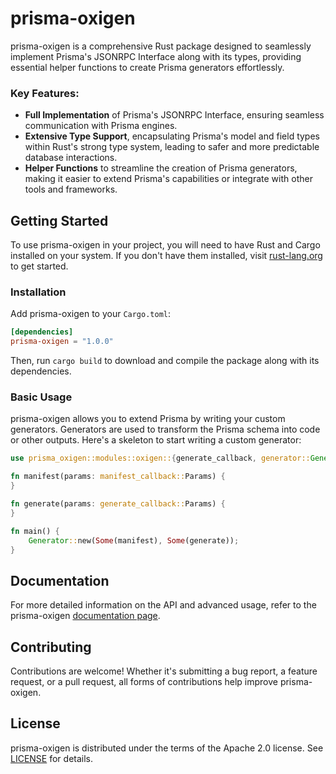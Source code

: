 # prisma-oxigen

prisma-oxigen is a comprehensive Rust package designed to seamlessly implement Prisma's JSONRPC Interface along with its types, providing essential helper functions to create Prisma generators effortlessly.

### Key Features:

- **Full Implementation** of Prisma's JSONRPC Interface, ensuring seamless communication with Prisma engines.
- **Extensive Type Support**, encapsulating Prisma's model and field types within Rust's strong type system, leading to safer and more predictable database interactions.
- **Helper Functions** to streamline the creation of Prisma generators, making it easier to extend Prisma's capabilities or integrate with other tools and frameworks.

## Getting Started

To use prisma-oxigen in your project, you will need to have Rust and Cargo installed on your system. If you don't have them installed, visit [rust-lang.org](https://rust-lang.org) to get started.

### Installation

Add prisma-oxigen to your `Cargo.toml`:

```toml
[dependencies]
prisma-oxigen = "1.0.0"
```

Then, run `cargo build` to download and compile the package along with its dependencies.

### Basic Usage

prisma-oxigen allows you to extend Prisma by writing your custom generators. Generators are used to transform the Prisma schema into code or other outputs. Here's a skeleton to start writing a custom generator:

```rust
use prisma_oxigen::modules::oxigen::{generate_callback, generator::Generator, manifest_callback};

fn manifest(params: manifest_callback::Params) {
}

fn generate(params: generate_callback::Params) {
}

fn main() {
    Generator::new(Some(manifest), Some(generate));
}
```

## Documentation

For more detailed information on the API and advanced usage, refer to the prisma-oxigen [documentation page](#).

## Contributing

Contributions are welcome! Whether it's submitting a bug report, a feature request, or a pull request, all forms of contributions help improve prisma-oxigen.

## License

prisma-oxigen is distributed under the terms of the Apache 2.0 license. See [LICENSE](#) for details.